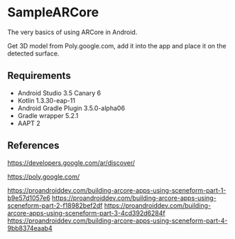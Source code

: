 # SampleARCore
The very basics of using ARCore in Android.

Get 3D model from Poly.google.com, add it into the app and place it on the detected surface.

## Requirements
* Android Studio 3.5 Canary 6
* Kotlin 1.3.30-eap-11
* Android Gradle Plugin 3.5.0-alpha06
* Gradle wrapper 5.2.1
* AAPT 2

## References
https://developers.google.com/ar/discover/

https://poly.google.com/

https://proandroiddev.com/building-arcore-apps-using-sceneform-part-1-b9e57d1057e6
https://proandroiddev.com/building-arcore-apps-using-sceneform-part-2-f18982bef2df
https://proandroiddev.com/building-arcore-apps-using-sceneform-part-3-4cd392d6284f
https://proandroiddev.com/building-arcore-apps-using-sceneform-part-4-9bb8374eaab4